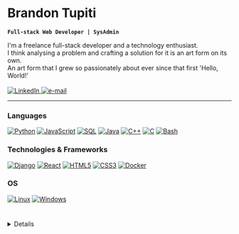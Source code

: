 <h1 align="">Brandon Tupiti</h1>

**`Full-stack Web Developer | SysAdmin`**
<p align="">
    I'm a freelance full-stack developer and a technology enthusiast. <br/>
    I think analysing a problem and crafting a solution for it is an art form on its own. <br/>
    An art form that I grew so passionately about ever since that first 'Hello, World!'<br/>
    <br>
    <a href="https://www.linkedin.com/in/brandon-tupiti-75410012b/">
        <img src="https://img.shields.io/badge/LinkedIn-blue?style=flat-square&logo=linkedin" alt="LinkedIn">
    </a>
    <a href="mailto:tupitibrandon@gmail.com">
        <img src="https://img.shields.io/badge/Email-blue?style=flat-square&logo=gmail&logoColor=white" alt="e-mail">
    </a>
</p>

---

### Languages
[![Python](https://img.shields.io/badge/python-black?style=for-the-badge&logo=python)](https://github.com/dawnCoder26)
[![JavaScript](https://img.shields.io/badge/javascript-black?style=for-the-badge&logo=javascript)](https://github.com/dawnCoder26)
[![SQL](https://img.shields.io/badge/sql-black?style=for-the-badge&logo=mysql)](https://github.com/dawnCoder26)
[![Java](https://img.shields.io/badge/java-black?style=for-the-badge&logo=openjdk)](https://github.com/dawnCoder26)
[![C++](https://img.shields.io/badge/c++-black?style=for-the-badge&logo=cplusplus)](https://github.com/dawnCoder26)
[![C](https://img.shields.io/badge/c-black?style=for-the-badge&logo=c)](https://github.com/wervlad)
[![Bash](https://img.shields.io/badge/bash-black?style=for-the-badge&logo=gnu-bash&logoColor=white)](https://github.com/dawnCoder26)

### Technologies & Frameworks
[![Django](https://img.shields.io/badge/django-black?style=for-the-badge&logo=django)](https://github.com/dawnCoder26)
[![React](https://img.shields.io/badge/react-black?style=for-the-badge&logo=react)](https://github.com/dawnCoder26)
[![HTML5](https://img.shields.io/badge/html5-black?style=for-the-badge&logo=html5)](https://hub.docker.com/u/dawnCoder26)
[![CSS3](https://img.shields.io/badge/css3-black?style=for-the-badge&logo=css3)](https://hub.docker.com/u/dawnCoder26)
[![Docker](https://img.shields.io/badge/docker-black?style=for-the-badge&logo=docker)](https://hub.docker.com/u/dawnCoder26)

### OS
[![Linux](https://img.shields.io/badge/linux-black?style=for-the-badge&logo=Linux)](https://github.com/dawnCoder26)
[![Windows](https://img.shields.io/badge/Windows-black?style=for-the-badge&logo=Windows)](https://github.com/dawnCoder26)

#

<details>
<p align="center">
  <a href="https://github.com/dawnCoder26">
    <img src="http://github-profile-summary-cards.vercel.app/api/cards/profile-details?username=dawnCoder26&theme=transparent" />
  </a>
  <a href="https://github.com/dawnCoder26">
    <img src="https://github-readme-streak-stats.herokuapp.com/?user=dawnCoder26&hide_border=true&card_width=338&theme=transparent" />
  </a>
  <a href="https://github.com/dawnCoder26">
    <img src="http://github-profile-summary-cards.vercel.app/api/cards/stats?username=dawnCoder26&theme=transparent" />
  </a>
  <a href="https://github.com/dawnCoder26">
    <img src="https://github-readme-stats.vercel.app/api/top-langs/?username=dawnCoder26&langs_count=10&exclude_repo=&hide=jupyter%20notebook,vim%20script,cmake,makefile,batchfile,emacs%20lisp,css,html&layout=default&card_width=699&hide_border=true&theme=transparent" />
  </a>
</p>
</details>





